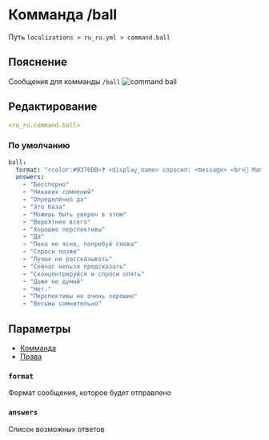 # Комманда /ball
Путь `localizations > ru_ru.yml > command.ball`

## Пояснение
Сообщения для комманды `/ball`
![command ball](/commandball.png)

## Редактирование
```yaml
<ru_ru.command.ball>
```

### По умолчанию
```yaml
ball:
  format: "<color:#9370DB>❓ <display_name> спросил: <message> <br>🔮 Магический шар: <u><answer></u>"
  answers:
    - "Бесспорно"
    - "Никаких сомнений"
    - "Определённо да"
    - "Это база"
    - "Можешь быть уверен в этом"
    - "Вероятнее всего"
    - "Хорошие перспективы"
    - "Да"
    - "Пока не ясно, попробуй снова"
    - "Спроси позже"
    - "Лучше не рассказывать"
    - "Сейчас нельзя предсказать"
    - "Сконцентрируйся и спроси опять"
    - "Даже не думай"
    - "Нет."
    - "Перспективы не очень хорошие"
    - "Весьма сомнительно"
```

## Параметры

- [Комманда](/docs/command/ball/)
- [Права](/docs/permission/command/ball/)

### `format`

Формат сообщения, которое будет отправлено

### `answers`

Список возможных ответов

